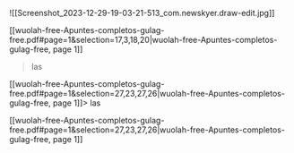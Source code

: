![[Screenshot_2023-12-29-19-03-21-513_com.newskyer.draw-edit.jpg]]

[[wuolah-free-Apuntes-completos-gulag-free.pdf#page=1&selection=17,3,18,20|wuolah-free-Apuntes-completos-gulag-free, page 1]]
> las

[[wuolah-free-Apuntes-completos-gulag-free.pdf#page=1&selection=27,23,27,26|wuolah-free-Apuntes-completos-gulag-free, page 1]]> las

[[wuolah-free-Apuntes-completos-gulag-free.pdf#page=1&selection=27,23,27,26|wuolah-free-Apuntes-completos-gulag-free, page 1]]